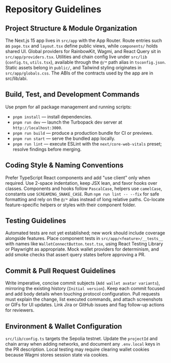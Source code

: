 # Repository Guidelines

## Project Structure & Module Organization
The Next.js 15 app lives in `src/app` with the App Router. Route entries such as `page.tsx` and `layout.tsx` define public views, while `components/` holds shared UI. Global providers for RainbowKit, Wagmi, and React Query sit in `src/app/providers.tsx`. Utilities and chain config live under `src/lib` (`config.ts`, `utils.tsx`), available through the `@/*` path alias in `tsconfig.json`. Static assets belong in `public/`, and Tailwind styling originates in `src/app/globals.css`. The ABIs of the contracts used by the app are in src/lib/abi.

## Build, Test, and Development Commands
Use pnpm for all package management and running scripts:
- `pnpm install` — install dependencies.
- `pnpm run dev` — launch the Turbopack dev server at `http://localhost:3000`.
- `pnpm run build` — produce a production bundle for CI or previews.
- `pnpm run start` — serve the bundled app locally.
- `pnpm run lint` — execute ESLint with the `next/core-web-vitals` preset; resolve findings before merging.

## Coding Style & Naming Conventions
Prefer TypeScript React components and add "use client" only when required. Use 2-space indentation, keep JSX lean, and favor hooks over classes. Components and hooks follow `PascalCase`, helpers use `camelCase`, constants use `SCREAMING_SNAKE_CASE`. Run `npm run lint -- --fix` for safe formatting and rely on the `@/*` alias instead of long relative paths. Co-locate feature-specific helpers or styles with their component folder.

## Testing Guidelines
Automated tests are not yet established; new work should include coverage alongside features. Place component tests in `src/app/<feature>/__tests__` with names like `WalletConnectButton.test.tsx`, using React Testing Library or Playwright as appropriate. Mock wallet providers for determinism, and add smoke checks that assert query states before approving a PR.

## Commit & Pull Request Guidelines
Write imperative, concise commit subjects (`Add wallet avatar variants`), mirroring the existing history (`Initial version`). Keep each commit focused and add body details when touching protocol configuration. Pull requests must explain the change, list executed commands, and attach screenshots or GIFs for UI updates. Link Jira or GitHub issues and flag follow-up actions for reviewers.

## Environment & Wallet Configuration
`src/lib/config.ts` targets the Sepolia testnet. Update the `projectId` and chain array when adding networks, and document any `.env.local` keys in the PR description. Local testing may require clearing wallet cookies because Wagmi stores session state via cookies.
